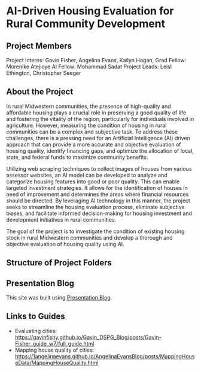 # AI-Driven Housing Evaluation for Rural Community Development


## Project Members
Project Interns: Gavin Fisher, Angelina Evans, Kailyn Hogan,
Grad Fellow: Morenike Atejioye
AI Fellow: Mohammad Sadat
Project Leads: Leisl Ethington, Christopher Seeger


## About the Project

In rural Midwestern communities, the presence of high-quality and affordable housing plays a crucial role in preserving a good quality of life and fostering the vitality of the region, particularly for individuals involved in agriculture. However, measuring the condition of housing in rural communities can be a complex and subjective task. To address these challenges, there is a pressing need for an Artificial Intelligence (AI) driven approach that can provide a more accurate and objective evaluation of housing quality, identify financing gaps, and optimize the allocation of local, state, and federal funds to maximize community benefits.

Utilizing web scraping techniques to collect images of houses from various assessor websites, an AI model can be developed to analyze and categorize housing features into good or poor quality. This can enable targeted investment strategies. It allows for the identification of houses in need of improvement and determines the areas where financial resources should be directed. By leveraging AI technology in this manner, the project seeks to streamline the housing evaluation process, eliminate subjective biases, and facilitate informed decision-making for housing investment and development initiatives in rural communities.

The goal of the project is to investigate the condition of existing housing stock in rural Midwestern communities and develop a thorough and objective evaluation of housing quality using AI.


## Structure of Project Folders

## Presentation Blog

This site was built using [Presentation Blog](https://morenikeope.github.io/Atejioye_Blog/posts/Report_Draft/Report_Draft.html).

## Links to Guides

+ Evaluating cities: https://gavinfishy.github.io/Gavin_DSPG_Blog/posts/Gavin-Fisher_guide_w7/full_guide.html
+ Mapping house quality of cities: https://1angelinaevans.github.io/AngelinaEvansBlog/posts/MappingHouseData/MappingHouseQuality.html

 
